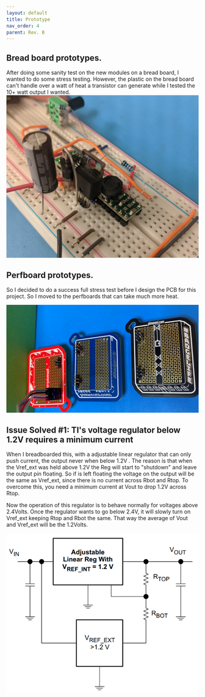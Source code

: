 ```yaml
---
layout: default
title: Prototype
nav_order: 4
parent: Rev. B
---
```

## Bread board prototypes. 
After doing some sanity test on the new modules on a bread board, I wanted to do some stress testing. However, the plastic on the bread board can't handle over a watt of heat a transistor can generate while I tested the 10+ watt output I wanted.
![Burned BreadBoard](https://raw.githubusercontent.com/edmugu/arduino_adjustable_power_supply/master/Jekyll_page/snips/breadboard.PNG "Very Hot Transistor")


## Perfboard prototypes. 
So I decided to do a success full stress test before I design the PCB for this project. So I moved to the perfboards that can take much more heat. 

![Prototype boads](https://raw.githubusercontent.com/edmugu/arduino_adjustable_power_supply/master/Jekyll_page/snips/prototype_board.PNG "Pretty prototype Boards")



## Issue Solved #1: TI's voltage regulator below 1.2V requires a minimum current 

When I breadboarded this, with a adjustable linear regulator that can only push current, the output never when below 1.2V . The reason is that when the Vref_ext was held above 1.2V the Reg will start to "shutdown" and leave the output pin floating. So if is left floating the voltage on the output will be the same as Vref_ext, since there is no current across Rbot and Rtop. To overcome this, you need a minimum current at Vout to drop 1.2V across Rtop. 

Now the operation of this regulator is to behave normally for voltages above 2.4Volts. Once the regulator wants to go below 2.4V, it will slowly turn on Vref_ext keeping Rtop and Rbot the same. That way the average of Vout and Vref_ext will be the 1.2Volts. 

![](https://raw.githubusercontent.com/edmugu/arduino_adjustable_power_supply/master/Rev_B/Jekyll_page/snipits/TI_below_1V2.PNG)
